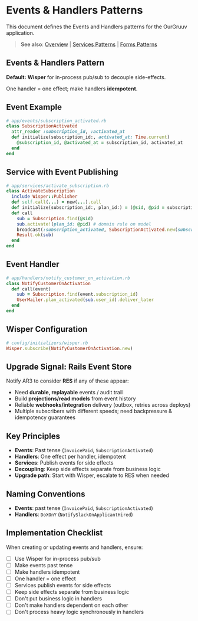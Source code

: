# Events & Handlers Patterns

This document defines the Events and Handlers patterns for the OurGruuv application.

> **See also**: [Overview](../overview.md) | [Services Patterns](./services-patterns.md) | [Forms Patterns](./forms-validation.md)

## Events & Handlers Pattern

**Default:** **Wisper** for in-process pub/sub to decouple side-effects.

One handler = one effect; make handlers **idempotent**.

## Event Example

```ruby
# app/events/subscription_activated.rb
class SubscriptionActivated
  attr_reader :subscription_id, :activated_at
  def initialize(subscription_id:, activated_at: Time.current)
    @subscription_id, @activated_at = subscription_id, activated_at
  end
end
```

## Service with Event Publishing

```ruby
# app/services/activate_subscription.rb
class ActivateSubscription
  include Wisper::Publisher
  def self.call(...) = new(...).call
  def initialize(subscription_id:, plan_id:) = (@sid, @pid = subscription_id, plan_id)
  def call
    sub = Subscription.find(@sid)
    sub.activate!(plan_id: @pid) # domain rule on model
    broadcast(:subscription_activated, SubscriptionActivated.new(subscription_id: sub.id))
    Result.ok(sub)
  end
end
```

## Event Handler

```ruby
# app/handlers/notify_customer_on_activation.rb
class NotifyCustomerOnActivation
  def call(event)
    sub = Subscription.find(event.subscription_id)
    UserMailer.plan_activated(sub.user_id).deliver_later
  end
end
```

## Wisper Configuration

```ruby
# config/initializers/wisper.rb
Wisper.subscribe(NotifyCustomerOnActivation.new)
```

## Upgrade Signal: Rails Event Store

Notify AR3 to consider **RES** if any of these appear:

* Need **durable, replayable** events / audit trail
* Build **projections/read models** from event history
* Reliable **webhooks/integration** delivery (outbox, retries across deploys)
* Multiple subscribers with different speeds; need backpressure & idempotency guarantees

## Key Principles

- **Events**: Past tense (`InvoicePaid`, `SubscriptionActivated`)
- **Handlers**: One effect per handler, idempotent
- **Services**: Publish events for side effects
- **Decoupling**: Keep side effects separate from business logic
- **Upgrade path**: Start with Wisper, escalate to RES when needed

## Naming Conventions

- **Events**: past tense (`InvoicePaid`, `SubscriptionActivated`)
- **Handlers**: `DoXOnY` (`NotifySlackOnApplicantHired`)

## Implementation Checklist

When creating or updating events and handlers, ensure:
- [ ] Use Wisper for in-process pub/sub
- [ ] Make events past tense
- [ ] Make handlers idempotent
- [ ] One handler = one effect
- [ ] Services publish events for side effects
- [ ] Keep side effects separate from business logic
- [ ] Don't put business logic in handlers
- [ ] Don't make handlers dependent on each other
- [ ] Don't process heavy logic synchronously in handlers
